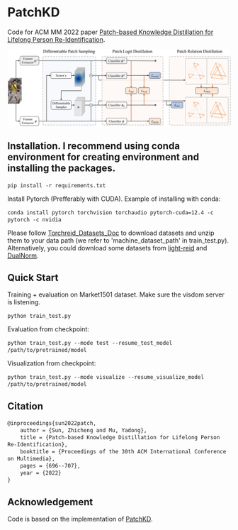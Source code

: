 # PatchKD
Code for ACM MM 2022 paper [Patch-based Knowledge Distillation for Lifelong Person Re-Identification](http://www.muyadong.com/paper/acmmm22_sunzc.pdf).

![Framework](figs/framework.png)

## Installation. I recommend using conda environment for creating environment and installing the packages.
```shell
pip install -r requirements.txt
```

Install Pytorch (Prefferably with CUDA). Example of installing with conda:
```shell
conda install pytorch torchvision torchaudio pytorch-cuda=12.4 -c pytorch -c nvidia
```

Please follow [Torchreid_Datasets_Doc](https://kaiyangzhou.github.io/deep-person-reid/datasets.html) to download datasets and unzip them to your data path (we refer to 'machine_dataset_path' in train_test.py). Alternatively, you could download some datasets from [light-reid](https://github.com/wangguanan/light-reid) and [DualNorm](https://github.com/BJTUJia/person_reID_DualNorm).

## Quick Start
Training + evaluation on Market1501 dataset. Make sure the visdom server is listening.
```shell
python train_test.py
```

Evaluation from checkpoint:
```shell
python train_test.py --mode test --resume_test_model /path/to/pretrained/model
```

Visualization from checkpoint:
```shell
python train_test.py --mode visualize --resume_visualize_model /path/to/pretrained/model
```

## Citation
```
@inproceedings{sun2022patch,
    author = {Sun, Zhicheng and Mu, Yadong},
    title = {Patch-based Knowledge Distillation for Lifelong Person Re-Identification},
    booktitle = {Proceedings of the 30th ACM International Conference on Multimedia},
    pages = {696--707},
    year = {2022}
}
```

## Acknowledgement
Code is based on the implementation of [PatchKD](https://github.com/feifeiobama/PatchKD).